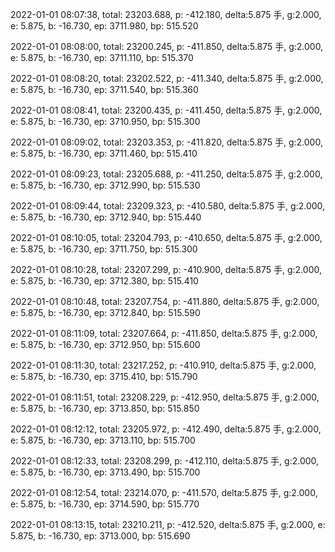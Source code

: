 2022-01-01 08:07:38, total: 23203.688, p: -412.180, delta:5.875 手, g:2.000, e: 5.875, b: -16.730, ep: 3711.980, bp: 515.520

2022-01-01 08:08:00, total: 23200.245, p: -411.850, delta:5.875 手, g:2.000, e: 5.875, b: -16.730, ep: 3711.110, bp: 515.370

2022-01-01 08:08:20, total: 23202.522, p: -411.340, delta:5.875 手, g:2.000, e: 5.875, b: -16.730, ep: 3711.540, bp: 515.360

2022-01-01 08:08:41, total: 23200.435, p: -411.450, delta:5.875 手, g:2.000, e: 5.875, b: -16.730, ep: 3710.950, bp: 515.300

2022-01-01 08:09:02, total: 23203.353, p: -411.820, delta:5.875 手, g:2.000, e: 5.875, b: -16.730, ep: 3711.460, bp: 515.410

2022-01-01 08:09:23, total: 23205.688, p: -411.250, delta:5.875 手, g:2.000, e: 5.875, b: -16.730, ep: 3712.990, bp: 515.530

2022-01-01 08:09:44, total: 23209.323, p: -410.580, delta:5.875 手, g:2.000, e: 5.875, b: -16.730, ep: 3712.940, bp: 515.440

2022-01-01 08:10:05, total: 23204.793, p: -410.650, delta:5.875 手, g:2.000, e: 5.875, b: -16.730, ep: 3711.750, bp: 515.300

2022-01-01 08:10:28, total: 23207.299, p: -410.900, delta:5.875 手, g:2.000, e: 5.875, b: -16.730, ep: 3712.380, bp: 515.410

2022-01-01 08:10:48, total: 23207.754, p: -411.880, delta:5.875 手, g:2.000, e: 5.875, b: -16.730, ep: 3712.840, bp: 515.590

2022-01-01 08:11:09, total: 23207.664, p: -411.850, delta:5.875 手, g:2.000, e: 5.875, b: -16.730, ep: 3712.950, bp: 515.600

2022-01-01 08:11:30, total: 23217.252, p: -410.910, delta:5.875 手, g:2.000, e: 5.875, b: -16.730, ep: 3715.410, bp: 515.790

2022-01-01 08:11:51, total: 23208.229, p: -412.950, delta:5.875 手, g:2.000, e: 5.875, b: -16.730, ep: 3713.850, bp: 515.850

2022-01-01 08:12:12, total: 23205.972, p: -412.490, delta:5.875 手, g:2.000, e: 5.875, b: -16.730, ep: 3713.110, bp: 515.700

2022-01-01 08:12:33, total: 23208.299, p: -412.110, delta:5.875 手, g:2.000, e: 5.875, b: -16.730, ep: 3713.490, bp: 515.700

2022-01-01 08:12:54, total: 23214.070, p: -411.570, delta:5.875 手, g:2.000, e: 5.875, b: -16.730, ep: 3714.590, bp: 515.770

2022-01-01 08:13:15, total: 23210.211, p: -412.520, delta:5.875 手, g:2.000, e: 5.875, b: -16.730, ep: 3713.000, bp: 515.690